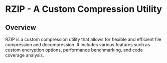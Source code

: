 # RZIP - A Custom Compression Utility

## Overview

RZIP is a custom compression utility that allows for flexible and efficient file compression and decompression. It includes various features such as custom encryption options, performance benchmarking, and code coverage analysis.
